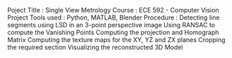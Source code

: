 Poject Title : Single View Metrology
Course : ECE 592 - Computer Vision Project
Tools used : Python, MATLAB, Blender
Procedure : Detecting line segments using LSD in an 3-point perspective image
            Using RANSAC to compute the Vanishing Points
            Computing the projection and Homograph Matrix
            Computing the texture maps for the XY, YZ and ZX planes
            Cropping the required section
            Visualizing the reconstructed 3D Model

